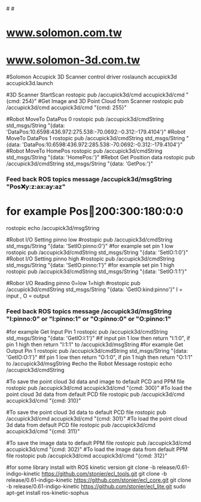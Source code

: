 #<!-- 2018.06.12 -->
#<!-- <author email="wenchih_tai@solomon.com.tw">Wenchih Tai</author> -->
# 
# www.solomon.com.tw
# www.solomon-3d.com.tw

#Solomon Accupick 3D Scanner control driver
roslaunch accupick3d accupick3d.launch 

#3D Scanner StartScan
rostopic pub /accupick3d/cmd accupick3d/cmd "{cmd: 254}"
#Get Image and 3D Point Cloud from Scanner
rostopic pub /accupick3d/cmd accupick3d/cmd "{cmd: 255}"

#Robot MoveTo DataPos 0
rostopic pub /accupick3d/cmdString std_msgs/String "{data: 'DataPos:10.6598:436.972:275.538:-70.0692:-0.312:-179.4104'}"
#Robot MoveTo DataPos 1
rostopic pub /accupick3d/cmdString std_msgs/String "{data: 'DataPos:10.6598:436.972:285.538:-70.0692:-0.312:-179.4104'}"
#Robot MoveTo HomePos
rostopic pub /accupick3d/cmdString std_msgs/String "{data: 'HomePos:'}"
#Rebot Get Position data
rostopic pub /accupick3d/cmdString std_msgs/String "{data: 'GetPos:'}"
### Feed back ROS topics message /accupick3d/msgString  "Pos:x:y:z:ax:ay:az"
# for example  Pos:100:200:300:180:0:0
rostopic echo /accupick3d/msgString

#Robot I/O Setting pinno low
#rostopic pub /accupick3d/cmdString std_msgs/String "{data: 'SetIO:pinno:0'}" 
#for example set pin 1 low 
rostopic pub /accupick3d/cmdString std_msgs/String "{data: 'SetIO:1:0'}" 
#Robot I/O Setting pinno high
#rostopic pub /accupick3d/cmdString std_msgs/String "{data: 'SetIO:pinno:1'}" 
#for example set pin 1 high
rostopic pub /accupick3d/cmdString std_msgs/String "{data: 'SetIO:1:1'}" 

#Robor I/O Reading pinno  0=low 1=high
#rostopic pub /accupick3d/cmdString std_msgs/String "{data: 'GetIO:kind:pinno'}" I = input , O = output
### Feed back ROS topics message /accupick3d/msgString  "I:pinno:0" or "I:pinno:1" or "O:pinno:0" or "O:pinno:1" 
#for example Get Input Pin 1 
rostopic pub /accupick3d/cmdString std_msgs/String "{data: 'GetIO:I:1'}"
#if input pin 1 low then return "I:1:0", if pin 1 high then return "I:1:1" to /accupick3d/msgString
#for example Get Output Pin 1 
rostopic pub /accupick3d/cmdString std_msgs/String "{data: 'GetIO:O:1'}"
#if pin 1 low then return "O:1:0", if pin 1 high then return "O:1:1" to /accupick3d/msgString
#echo the Robot Message
rostopic echo /accupick3d/cmdString

#To save the point cloud 3d data and image to default PCD and PPM file
rostopic pub /accupick3d/cmd accupick3d/cmd "{cmd: 300}"
#To load the point cloud 3d data from default PCD file
rostopic pub /accupick3d/cmd accupick3d/cmd "{cmd: 310}"

#To save the point cloud 3d data to  default PCD file
rostopic pub /accupick3d/cmd accupick3d/cmd "{cmd: 301}"
#To load the point cloud 3d data from default PCD file
rostopic pub /accupick3d/cmd accupick3d/cmd "{cmd: 311}"

#To save the image data to  default PPM file
rostopic pub /accupick3d/cmd accupick3d/cmd "{cmd: 302}"
#To load the image data from default PPM file
rostopic pub /accupick3d/cmd accupick3d/cmd "{cmd: 312}"


#for some library install with ROS kinetic version
git clone -b release/0.61-indigo-kinetic https://github.com/stonier/ecl_tools.git
git clone -b release/0.61-indigo-kinetic https://github.com/stonier/ecl_core.git
git clone -b release/0.61-indigo-kinetic https://github.com/stonier/ecl_lite.git
sudo apt-get install ros-kinetic-sophus

